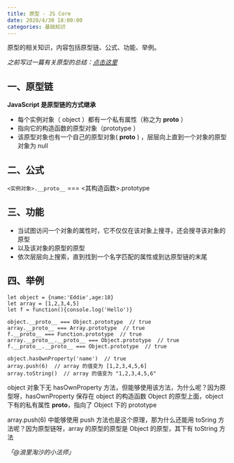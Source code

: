 ```yaml
---
title: 原型 - JS Core
date: 2020/4/30 18:00:00
categories: 基础知识
---
```


原型的相关知识，内容包括原型链、公式、功能、举例。

_之前写过一篇有关原型的总结：_[_点击这里_](https://juejin.im/post/5e5377ee518825494c75e49d)


## 一、原型链


**JavaScript 是原型链的方式继承**


- 每个实例对象（ object ）都有一个私有属性（称之为 __proto__ ）
- 指向它的构造函数的原型对象（prototype ）
- 该原型对象也有一个自己的原型对象( __proto__ ) ，层层向上直到一个对象的原型对象为 null



## 二、公式

`<实例对象>.__proto__` === <其构造函数>.prototype


## 三、功能


- 当试图访问一个对象的属性时，它不仅仅在该对象上搜寻，还会搜寻该对象的原型
- 以及该对象的原型的原型
- 依次层层向上搜索，直到找到一个名字匹配的属性或到达原型链的末尾



## 四、举例


```
let object = {name:'Eddie',age:18}
let array = [1,2,3,4,5]
let f = function(){console.log('Hello')}

object.__proto__ === Object.prototype  // true
array.__proto__ === Array.prototype  // true
f.__proto__ === Function.prototype  // true
array.__proto__.__proto__ === Object.prototype  // true
f.__proto__.__proto__ === Object.prototype  // true

object.hasOwnProperty('name')  // true
array.push(6)  // array 的值变为 [1,2,3,4,5,6]
array.toString()  // array 的值变为 "1,2,3,4,5,6"
```


object 对象下无 hasOwnProperty 方法，但能够使用该方法，为什么呢？因为原型呀，hasOwnProperty 保存在 object 的构造函数 Object 的原型上面，object 下有的私有属性 __proto__，指向了 Object 下的 prototype


array.push(6) 中能够使用 push 方法也是这个原理，那为什么还能用 toSring 方法呢？因为原型链呀，array 的原型的原型是 Object 的原型，其下有 toString 方法


_「@浪里淘沙的小法师」_
